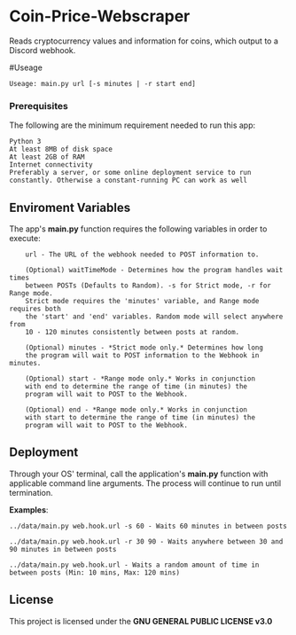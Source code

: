 # Coin-Price-Webscraper
Reads cryptocurrency values and information for coins, which output to a Discord webhook.

#Useage

`Useage: main.py url [-s minutes | -r start end]`

### Prerequisites

The following are the minimum requirement needed to run this app:
```
Python 3
At least 8MB of disk space
At least 2GB of RAM
Internet connectivity
Preferably a server, or some online deployment service to run constantly. Otherwise a constant-running PC can work as well
```

## Enviroment Variables

The app's **main.py** function requires the following variables in order to execute:
```
	url - The URL of the webhook needed to POST information to.

	(Optional) waitTimeMode - Determines how the program handles wait times 
	between POSTs (Defaults to Random). -s for Strict mode, -r for Range mode.
	Strict mode requires the 'minutes' variable, and Range mode requires both 
	the 'start' and 'end' variables. Random mode will select anywhere from 
	10 - 120 minutes consistently between posts at random.

	(Optional) minutes - *Strict mode only.* Determines how long 
	the program will wait to POST information to the Webhook in minutes.

	(Optional) start - *Range mode only.* Works in conjunction 
	with end to determine the range of time (in minutes) the 
	program will wait to POST to the Webhook.

	(Optional) end - *Range mode only.* Works in conjunction 
	with start to determine the range of time (in minutes) the 
	program will wait to POST to the Webhook.
```

## Deployment

Through your OS' terminal, call the application's **main.py** function with applicable command line arguments. The process will continue to run until termination.

__Examples__:

	../data/main.py web.hook.url -s 60 - Waits 60 minutes in between posts
	
	../data/main.py web.hook.url -r 30 90 - Waits anywhere between 30 and 90 minutes in between posts
	
	../data/main.py web.hook.url - Waits a random amount of time in between posts (Min: 10 mins, Max: 120 mins)

## License

This project is licensed under the **GNU GENERAL PUBLIC LICENSE v3.0**